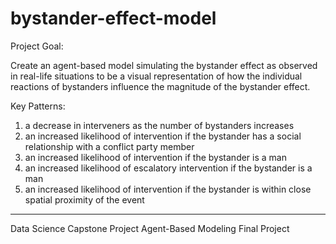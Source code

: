 # bystander-effect-model

Project Goal: 

Create an agent-based model simulating the bystander effect as observed in real-life situations to be a visual representation of how the individual reactions of bystanders influence the magnitude of the bystander effect.

Key Patterns: 
  1. a decrease in interveners as the number of bystanders increases
  2. an increased likelihood of intervention if the bystander has a social relationship with a conflict party member
  3. an increased likelihood of intervention if the bystander is a man
  4. an increased likelihood of escalatory intervention if the bystander is a man
  5. an increased likelihood of intervention if the bystander is within close spatial proximity of the event



***
Data Science Capstone Project 
Agent-Based Modeling Final Project
